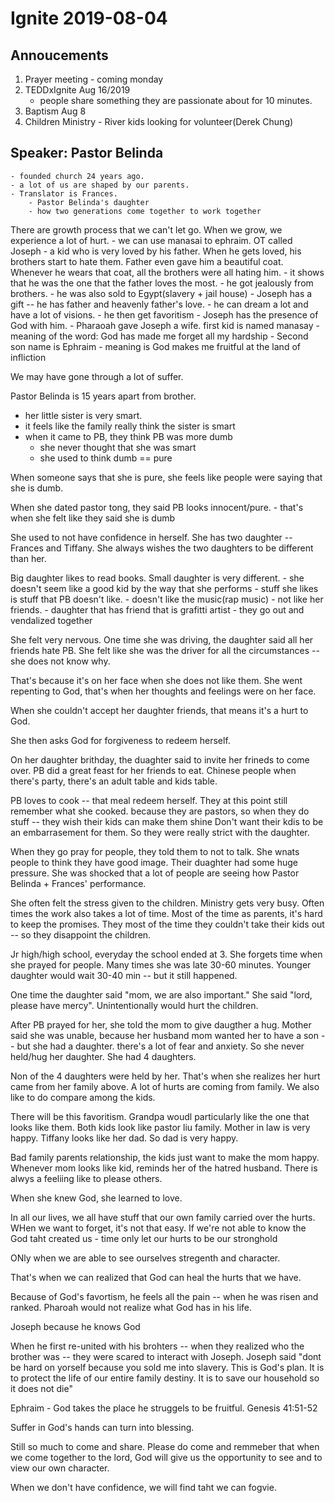 # Ignite 2019-08-04

## Annoucements

1. Prayer meeting - coming monday
1. TEDDxIgnite Aug 16/2019
    - people share something they are passionate about for 10 minutes.
1. Baptism Aug 8
1. Children Ministry - River kids looking for volunteer(Derek Chung)

## Speaker: Pastor Belinda
    - founded church 24 years ago.
    - a lot of us are shaped by our parents.
    - Translator is Frances.
        - Pastor Belinda's daughter
        - how two generations come together to work together

There are growth process that we can't let go.
When we grow, we experience a lot of hurt.
    - we can use manasai to ephraim.
OT called Joseph - a kid who is very loved by his father. When he gets loved, his brothers start to hate them.
Father even gave him a beautiful coat. Whenever he wears that coat, all the brothers were all hating him.
    - it shows that he was the one that the father loves the most.
    - he got jealously from brothers.
    - he was also sold to Egypt(slavery + jail house)
    - Joseph has a gift -- he has father and heavenly father's love.
        - he can dream a lot and have a lot of visions.
        - he then get favoritism
        - Joseph has the presence of God with him.
    - Pharaoah gave Joseph a wife. first kid is named manasay
        - meaning of the word: God has made me forget all my hardship
    - Second son name is Ephraim
        - meaning is God makes me fruitful at the land of infliction

We may have gone through a lot of suffer.

Pastor Belinda is 15 years apart from brother.
- her little sister is very smart.
- it feels like the family really think the sister is smart
- when it came to PB, they think PB was more dumb
    - she never thought that she was smart
    - she used to think dumb == pure

When someone says that she is pure, she feels like people were saying that she is dumb.

When she dated pastor tong, they said PB looks innocent/pure.
    - that's when she felt like they said she is dumb

She used to not have confidence in herself. She has two daughter -- Frances and Tiffany.
She always wishes the two daughters to be different than her.

Big daughter likes to read books.
Small daughter is very different.
    - she doesn't seem like a good kid by the way that she performs
    - stuff she likes is stuff that PB doesn't like.
        - doesn't like the music(rap music)
        - not like her friends.
        - daughter that has friend that is grafitti artist
            - they go out and vendalized together

She felt very nervous. One time she was driving, the daughter said all her friends hate PB.
She felt like she was the driver for all the circumstances -- she does not know why.

That's because it's on her face when she does not like them.
She went repenting to God, that's when her thoughts and feelings were on her face.

When she couldn't accept her daughter friends, that means it's a hurt to God.

She then asks God for forgiveness to redeem herself.

On her daughter brithday, the duaghter said to invite her frineds to come over.
PB did a great feast for her friends to eat. Chinese people when there's party, there's an adult table and kids table.

PB loves to cook -- that meal redeem herself. They at this point still remember what she cooked.
because they are pastors, so when they do stuff  -- they wish their kids can make them shine
Don't want their kdis to be an embarrasement for them. So they were really strict with the daughter.

When they go pray for people, they told them to not to talk. She wnats people to think they have good image. Their duaghter had some huge pressure.
She was shocked that a lot of people are seeing how Pastor Belinda + Frances' performance.

She often felt the stress given to the children. Ministry gets very busy. Often times the work also takes a lot of time. Most of the time as parents, it's hard to keep the promises.
They most of the time they couldn't take their kids out -- so they disappoint the children.

Jr high/high school, everyday the school ended at 3. She forgets time when she prayed for people. Many times she was late 30-60 minutes.
Younger daughter would wait 30-40 min -- but it still happened.

One time the daughter said "mom, we are also important." She said "lord, please have mercy". Unintentionally would hurt the children.

After PB prayed for her, she told the mom to give daugther a hug. Mother said she was unable, because her husband mom wanted her to have a son -- but she had a daughter. there's a lot of fear and anxiety. So she never held/hug her daughter. She had 4 daughters.

Non of the 4 daughters were held by her. That's when she realizes her hurt came from her family above. A lot of hurts are coming from family. We also like to do compare among the kids.

There will be this favoritism. Grandpa woudl particularly like the one that looks like them. Both kids look like pastor liu family. Mother in law is very happy. Tiffany looks like her dad. So dad is very happy.

Bad family parents relationship, the kids just want to make the mom happy. Whenever mom looks like kid, reminds her of the hatred husband.
There is alwys a feeliing like to please others.

When she knew God, she learned to love.

In all our lives, we all have stuff that our own family carried over the hurts. WHen we want to forget, it's not that easy.
If we're not able to know the God taht created us
    - time only let our hurts to be our stronghold

ONly when we are able to see ourselves stregenth and character.

That's when we can realized that God can heal the hurts that we have.

Because of God's favortism, he feels all the pain -- when he was risen and ranked.
Pharoah would not realize what God has in his life.

Joseph because he knows God

When he first re-united with his brohters -- when they realized who the brother was -- they were scared to interact with Joseph.
Joseph said "dont be hard on yorself because you sold me into slavery. This is God's plan. It is to protect the life of our entire family destiny. It is to save our household so it does not die"

Ephraim - God takes the place he struggels to be fruitful. Genesis 41:51-52

Suffer in God's hands can turn into blessing.

Still so much to come and share. Please do come and remmeber that when we come together to the lord, God will give us the opportunity to see and to view our own character.

When we don't have confidence, we will find taht we can fogvie.
